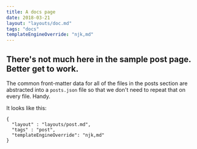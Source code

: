 ```yaml
---
title: A docs page
date: 2018-03-21
layout: "layouts/doc.md"
tags: "docs"
templateEngineOverride: "njk,md"
---
```


## There's not much here in the sample post page. Better get to work.

The common front-matter data for all of the files in the posts section are abstracted into a `posts.json` file so that we don't need to repeat that on every file. Handy.

It looks like this:

```
{
  "layout" : "layouts/post.md",
  "tags" : "post",
  "templateEngineOverride": "njk,md"
}
```


